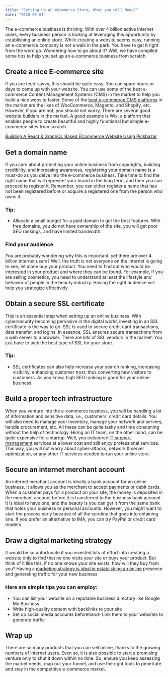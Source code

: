 ```yaml
---
title: "Setting Up An eCommerce Store, What you will Need?"
date: "2020-05-01"
---
```


The e-commerce business is thriving. With over 4 billion active internet users, every business person is looking at leveraging this opportunity by establishing an online store. While creating a website seems easy, running an e-commerce company is not a walk in the park. You have to get it right from the word go. Wondering how to go about it? Well, we have compiled some tips to help you set up an e-commerce business from scratch.

## Create a nice E-commerce site

If you are tech-savvy, this should be quite easy. You can spare hours or days to come up with your website. You can use some of the best e-commerce Content Management Systems (CMS) in the market to help you build a nice website faster. Some of the [best e-commerce CMS platforms](https://www.forbes.com/sites/jiawertz/2017/11/20/choosing-the-right-e-commerce-platform-is-critical-to-your-success/#5f4ccff01a46) in the market are the likes of WooCommerce, Magento, and Shopify, etc.  However, if you are not, you should not worry. There are several good website builders in the market. A good example is Wix, a platform that enables people to create beautiful and highly functional but simple e-commerce sites from scratch.

[Building A React & GraphQL Based ECommerce Website Using Pickbazar](https://redq.io/blog/react-graphql-ecommerce-template/)

## Get a domain name

If you care about protecting your online business from copyrights, building credibility, and increasing awareness, registering your domain name is a must-do as you delve into the e-commerce business. Take time to find the right name that will represent your brand in the long term, and then you can proceed to register it. Remember, you can either register a name that has not been registered before or acquire a registered one from the person who owns it.

### **Tip:**

- Allocate a small budget for a paid domain to get the best features. With free domains, you do not have ownership of the site, you will get poor SEO rankings, and have limited bandwidth.

### Find your audience

You are probably wondering why this is important, yet there are over 4 billion internet users? Well, the truth is not everyone on the internet is going to see, let alone buy your product. You need to find out who would be interested in your product and where they can be found. For example, if you are selling cosmetics, you need to understand at least the lifestyle and behavior of people in the beauty industry. Having the right audience will help you strategize effectively.

## Obtain a secure SSL certificate

This is an essential step when setting up an online business. With cybersecurity becoming pervasive in the digital world, investing in an SSL certificate is the way to go. SSL is used to secure credit card transactions, data transfer, and logins. In essence, SSL ensures secure transactions from a web server to a browser. There are lots of SSL vendors in the market. You just have to pick the best type of SSL for your store.

### **Tip:**

- SSL certificates can also help increase your search ranking, increasing visibility, enhancing customer trust, thus converting new visitors to customers. As you know, high SEO ranking is good for your online business.

## Build a proper tech infrastructure

When you venture into the e-commerce business, you will be handling a lot of information and sensitive data, i.e., customers' credit card details. You will also need to manage your inventory, manage your network and servers, handle procurement, etc. All these can be quite tasky and time consuming without the help of technology. Hiring an IT team, on the other hand, can be quite expensive for a startup. Well, you outsource [IT support management](https://www.electric.ai/) services at a lower cost and still enjoy professional services. This way, you will not worry about cyber-attacks, network & server optimization, or any other IT services needed to run your online store.

## Secure an internet merchant account

An internet merchant account is ideally a bank account for an online business. It allows you as the merchant to accept payments or debit cards. When a customer pays for a product on your site, the money is deposited in the merchant account before it is transferred to the business bank account. It is ideal to have one, and the beauty is you can get it from the same bank that holds your business or personal accounts. However, you might want to start the process early because of all the scrutiny that goes into obtaining one. If you prefer an alternative to IMA, you can try PayPal or credit card readers.

## Draw a digital marketing strategy

It would be so unfortunate if you invested lots of effort into creating a website only to find that no one visits your site or buys your product. But think of it like this, if no one knows your site exists, how will they buy from you? Having a [marketing strategy is ideal in establishing an online](https://www.huffpost.com/entry/6-digital-marketing-strat_b_14633672) presence and generating traffic for your new business

### Here are simple tips you can employ:

- You can list your website on a reputable business directory like Google My Business
- Write high-quality content with backlinks to your site
- Set up social media accounts beforehand- Link them to your websites to generate traffic

## Wrap up

There are so many products that you can sell online, thanks to the growing numbers of internet users. Even so, it is also possible to start a promising venture only to shut it down within no time. So, ensure you keep assessing the market needs, map out your funnel, and use the right tools to penetrate and stay in the competitive e-commerce market.
